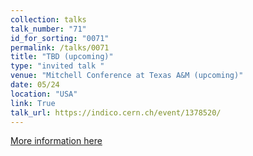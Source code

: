 ```yaml
---
collection: talks
talk_number: "71"
id_for_sorting: "0071"
permalink: /talks/0071
title: "TBD (upcoming)" 
type: "invited talk "
venue: "Mitchell Conference at Texas A&M (upcoming)"
date: 05/24
location: "USA"
link: True 
talk_url: https://indico.cern.ch/event/1378520/ 
---
```


[More information here](https://indico.cern.ch/event/1378520/)
